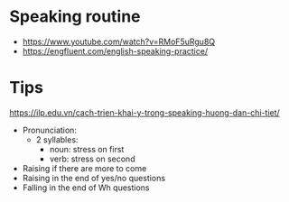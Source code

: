 # Speaking routine

- <https://www.youtube.com/watch?v=RMoF5uRgu8Q>
- <https://engfluent.com/english-speaking-practice/>

# Tips

<https://ilp.edu.vn/cach-trien-khai-y-trong-speaking-huong-dan-chi-tiet/>

- Pronunciation:
	- 2 syllables:
		- noun: stress on first
		- verb: stress on second
- Raising if there are more to come
- Raising in the end of yes/no questions
- Falling in the end of Wh questions